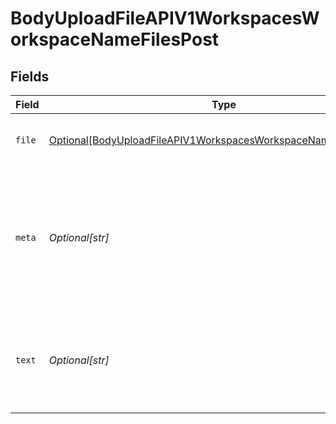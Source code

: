 # BodyUploadFileAPIV1WorkspacesWorkspaceNameFilesPost


## Fields

| Field                                                                                                                                               | Type                                                                                                                                                | Required                                                                                                                                            | Description                                                                                                                                         |
| --------------------------------------------------------------------------------------------------------------------------------------------------- | --------------------------------------------------------------------------------------------------------------------------------------------------- | --------------------------------------------------------------------------------------------------------------------------------------------------- | --------------------------------------------------------------------------------------------------------------------------------------------------- |
| `file`                                                                                                                                              | [Optional[BodyUploadFileAPIV1WorkspacesWorkspaceNameFilesPostFile]](../../models/shared/bodyuploadfileapiv1workspacesworkspacenamefilespostfile.md) | :heavy_minus_sign:                                                                                                                                  | Choose the file that you want to upload.                                                                                                            |
| `meta`                                                                                                                                              | *Optional[str]*                                                                                                                                     | :heavy_minus_sign:                                                                                                                                  | Add a list of metadata fields in the "key":"value" format. During search, you can use these metadata as filters.                                    |
| `text`                                                                                                                                              | *Optional[str]*                                                                                                                                     | :heavy_minus_sign:                                                                                                                                  | Instead of uploading a file, you can paste the file contents here to create a text file.                                                            |
